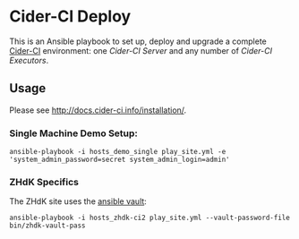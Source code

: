 Cider-CI Deploy
===============

This is an Ansible playbook to set up, deploy and upgrade a complete
[Cider-CI](https://github.com/cider-ci/cider-ci) environment: one _Cider-CI
Server_ and any number of _Cider-CI Executors_.


Usage
-----

Please see <http://docs.cider-ci.info/installation/>.

### Single Machine Demo Setup:

    ansible-playbook -i hosts_demo_single play_site.yml -e 'system_admin_password=secret system_admin_login=admin'


### ZHdK Specifics

The ZHdK site uses the [ansible vault](https://docs.ansible.com/playbooks_vault.html):

    ansible-playbook -i hosts_zhdk-ci2 play_site.yml --vault-password-file bin/zhdk-vault-pass

